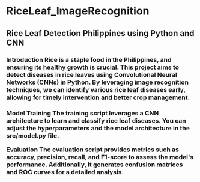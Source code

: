 # RiceLeaf_ImageRecognition

<h2>Rice Leaf Detection Philippines using Python and CNN </h2>

<h3>
  Introduction
Rice is a staple food in the Philippines, and ensuring its healthy growth is crucial. This project aims to detect diseases in rice leaves using Convolutional Neural Networks (CNNs) in Python. By leveraging image recognition techniques, we can identify various rice leaf diseases early, allowing for timely intervention and better crop management.
</h3>

<h3>
  Model Training
The training script leverages a CNN architecture to learn and classify rice leaf diseases. You can adjust the hyperparameters and the model architecture in the src/model.py file.

Evaluation
The evaluation script provides metrics such as accuracy, precision, recall, and F1-score to assess the model's performance. Additionally, it generates confusion matrices and ROC curves for a detailed analysis.
</h3>

